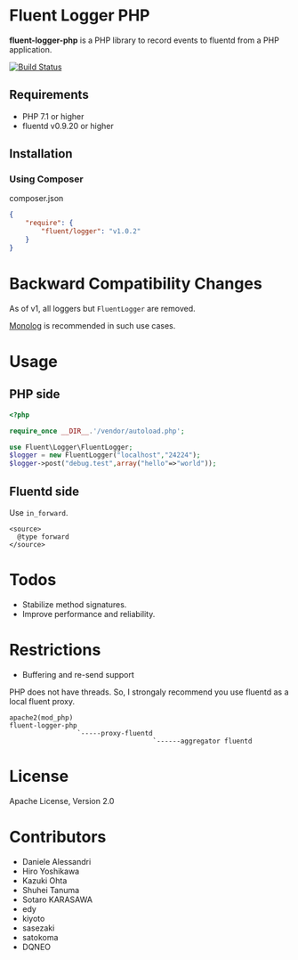 # Fluent Logger PHP

**fluent-logger-php** is a PHP library to record events to fluentd from a PHP application.

[![Build Status](https://secure.travis-ci.org/fluent/fluent-logger-php.png)](http://travis-ci.org/fluent/fluent-logger-php)

## Requirements

- PHP 7.1 or higher
- fluentd v0.9.20 or higher

## Installation

### Using Composer

composer.json

```json
{
    "require": {
        "fluent/logger": "v1.0.2"
    }
}
```

# Backward Compatibility Changes

As of v1, all loggers but `FluentLogger` are removed.

[Monolog](https://github.com/Seldaek/monolog) is recommended in such use cases.

# Usage

## PHP side

```php
<?php

require_once __DIR__.'/vendor/autoload.php';

use Fluent\Logger\FluentLogger;
$logger = new FluentLogger("localhost","24224");
$logger->post("debug.test",array("hello"=>"world"));
```

## Fluentd side

Use `in_forward`.

```aconf
<source>
  @type forward
</source>
```

# Todos

* Stabilize method signatures.
* Improve performance and reliability.

# Restrictions

* Buffering and re-send support

PHP does not have threads. So, I strongaly recommend you use fluentd as a local fluent proxy.

````
apache2(mod_php)
fluent-logger-php
                 `-----proxy-fluentd
                                    `------aggregator fluentd
````

# License
Apache License, Version 2.0


# Contributors

* Daniele Alessandri
* Hiro Yoshikawa
* Kazuki Ohta
* Shuhei Tanuma
* Sotaro KARASAWA
* edy
* kiyoto
* sasezaki
* satokoma
* DQNEO
